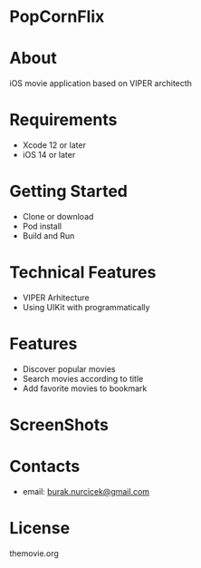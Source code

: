 # PopCornFlix

# About
iOS movie application based on VIPER architecth

# Requirements
* Xcode 12 or later
* iOS 14 or later

# Getting Started
* Clone or download
* Pod install
* Build and Run

# Technical Features
* VIPER Arhitecture
* Using UIKit with programmatically

# Features
* Discover popular movies
* Search movies according to title
* Add favorite movies to bookmark

# ScreenShots


# Contacts
* email: burak.nurcicek@gmail.com

# License
themovie.org
